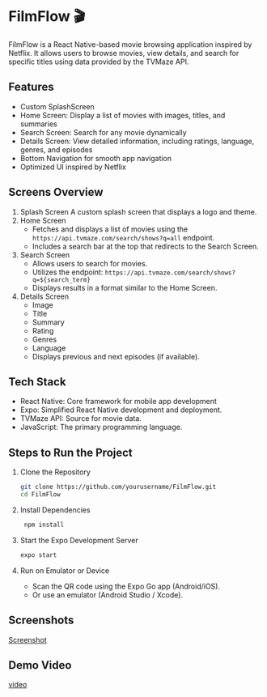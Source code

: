 # FilmFlow 🎬
FilmFlow is a React Native-based movie browsing application inspired by Netflix. It allows users to browse movies, view details, and search for specific titles using data provided by the TVMaze API.
## Features
-  Custom SplashScreen
-  Home Screen: Display a list of movies with images, titles, and summaries
-  Search Screen: Search for any movie dynamically
-  Details Screen: View detailed information, including ratings, language, genres, and episodes
-  Bottom Navigation for smooth app navigation
-  Optimized UI inspired by Netflix
## Screens Overview
1. Splash Screen
  A custom splash screen that displays a logo and theme.
2. Home Screen
   - Fetches and displays a list of movies using the ``` https://api.tvmaze.com/search/shows?q=all ``` endpoint.
   - Includes a search bar at the top that redirects to the Search Screen.
3. Search Screen
   - Allows users to search for movies.
   - Utilizes the endpoint: ``` https://api.tvmaze.com/search/shows?q=${search_term} ```
   - Displays results in a format similar to the Home Screen.
4. Details Screen
   - Image
   - Title
   - Summary
   - Rating
   - Genres
   - Language
   - Displays previous and next episodes (if available).

## Tech Stack
  - React Native: Core framework for mobile app development
  - Expo: Simplified React Native development and deployment.
  - TVMaze API: Source for movie data.
  - JavaScript: The primary programming language.

## Steps to Run the Project
   1. Clone the Repository
      
      ```bash
      git clone https://github.com/yourusername/FilmFlow.git
      cd FilmFlow
      ```
  2. Install Dependencies
     ```bash
      npm install
     ```
  3. Start the Expo Development Server
     ```bash
     expo start
     ```
  4.  Run on Emulator or Device
      - Scan the QR code using the Expo Go app (Android/iOS).
      - Or use an emulator (Android Studio / Xcode).

  ## Screenshots
  [Screenshot](https://drive.google.com/drive/folders/1YaLZsTFxcvfXbVLAz3GPoFMhXCg0AoJM?usp=drive_link)
  
  ## Demo Video
  [video](https://drive.google.com/file/d/1c7fpz7TqY8eF9_XuGVICIDybtsP7OH4z/view?usp=sharing) 
